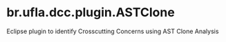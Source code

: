 br.ufla.dcc.plugin.ASTClone
===========================

Eclipse plugin to identify Crosscutting Concerns using AST Clone Analysis
